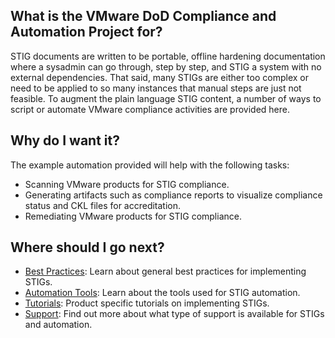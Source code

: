
## What is the VMware DoD Compliance and Automation Project for?

STIG documents are written to be portable, offline hardening documentation where a sysadmin can go through, step by step, and STIG a system with no external dependencies. That said, many STIGs are either too complex or need to be applied to so many instances that manual steps are just not feasible. To augment the plain language STIG content, a number of ways to script or automate VMware compliance activities are provided here.

## Why do I want it?

The example automation provided will help with the following tasks:
- Scanning VMware products for STIG compliance.
- Generating artifacts such as compliance reports to visualize compliance status and CKL files for accreditation.
- Remediating VMware products for STIG compliance.

## Where should I go next?

* [Best Practices](../best-practices/): Learn about general best practices for implementing STIGs.
* [Automation Tools](../automation-tools/): Learn about the tools used for STIG automation.
* [Tutorials](../tutorials/): Product specific tutorials on implementing STIGs.
* [Support](../support/): Find out more about what type of support is available for STIGs and automation.
